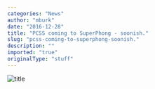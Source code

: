 ```yaml
---
categories: "News"
author: "mburk"
date: "2016-12-28"
title: "PCSS coming to SuperPhong - soonish."
slug: "pcss-coming-to-superphong-soonish."
description: ""
imported: "true"
originalType: "stuff"
---
```



![title](http://i.giphy.com/l0MYEW3x6en1IMvHW.gif) 